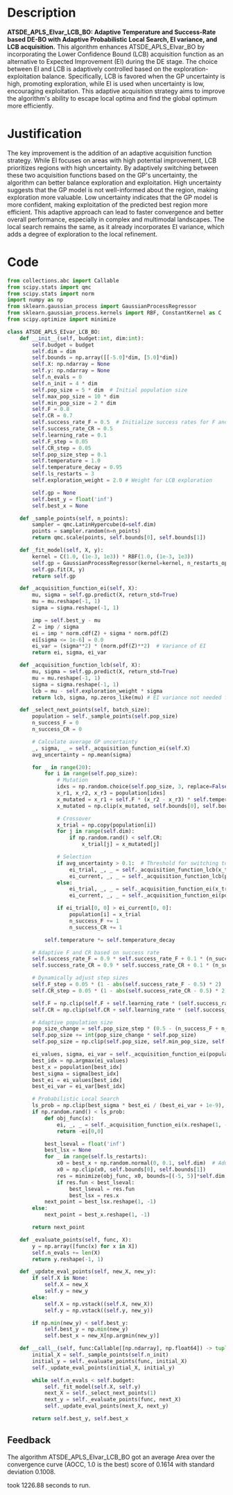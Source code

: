 # Description
**ATSDE_APLS_EIvar_LCB_BO: Adaptive Temperature and Success-Rate based DE-BO with Adaptive Probabilistic Local Search, EI variance, and LCB acquisition.** This algorithm enhances ATSDE_APLS_EIvar_BO by incorporating the Lower Confidence Bound (LCB) acquisition function as an alternative to Expected Improvement (EI) during the DE stage. The choice between EI and LCB is adaptively controlled based on the exploration-exploitation balance. Specifically, LCB is favored when the GP uncertainty is high, promoting exploration, while EI is used when uncertainty is low, encouraging exploitation. This adaptive acquisition strategy aims to improve the algorithm's ability to escape local optima and find the global optimum more efficiently.

# Justification
The key improvement is the addition of an adaptive acquisition function strategy. While EI focuses on areas with high potential improvement, LCB prioritizes regions with high uncertainty. By adaptively switching between these two acquisition functions based on the GP's uncertainty, the algorithm can better balance exploration and exploitation. High uncertainty suggests that the GP model is not well-informed about the region, making exploration more valuable. Low uncertainty indicates that the GP model is more confident, making exploitation of the predicted best region more efficient. This adaptive approach can lead to faster convergence and better overall performance, especially in complex and multimodal landscapes. The local search remains the same, as it already incorporates EI variance, which adds a degree of exploration to the local refinement.

# Code
```python
from collections.abc import Callable
from scipy.stats import qmc
from scipy.stats import norm
import numpy as np
from sklearn.gaussian_process import GaussianProcessRegressor
from sklearn.gaussian_process.kernels import RBF, ConstantKernel as C
from scipy.optimize import minimize

class ATSDE_APLS_EIvar_LCB_BO:
    def __init__(self, budget:int, dim:int):
        self.budget = budget
        self.dim = dim
        self.bounds = np.array([[-5.0]*dim, [5.0]*dim])
        self.X: np.ndarray = None
        self.y: np.ndarray = None
        self.n_evals = 0
        self.n_init = 4 * dim
        self.pop_size = 5 * dim  # Initial population size
        self.max_pop_size = 10 * dim
        self.min_pop_size = 2 * dim
        self.F = 0.8
        self.CR = 0.7
        self.success_rate_F = 0.5  # Initialize success rates for F and CR
        self.success_rate_CR = 0.5
        self.learning_rate = 0.1
        self.F_step = 0.05
        self.CR_step = 0.05
        self.pop_size_step = 0.1
        self.temperature = 1.0
        self.temperature_decay = 0.95
        self.ls_restarts = 3
        self.exploration_weight = 2.0 # Weight for LCB exploration

        self.gp = None
        self.best_y = float('inf')
        self.best_x = None

    def _sample_points(self, n_points):
        sampler = qmc.LatinHypercube(d=self.dim)
        points = sampler.random(n=n_points)
        return qmc.scale(points, self.bounds[0], self.bounds[1])

    def _fit_model(self, X, y):
        kernel = C(1.0, (1e-3, 1e3)) * RBF(1.0, (1e-3, 1e3))
        self.gp = GaussianProcessRegressor(kernel=kernel, n_restarts_optimizer=5)
        self.gp.fit(X, y)
        return self.gp

    def _acquisition_function_ei(self, X):
        mu, sigma = self.gp.predict(X, return_std=True)
        mu = mu.reshape(-1, 1)
        sigma = sigma.reshape(-1, 1)

        imp = self.best_y - mu
        Z = imp / sigma
        ei = imp * norm.cdf(Z) + sigma * norm.pdf(Z)
        ei[sigma <= 1e-6] = 0.0
        ei_var = (sigma**2) * (norm.pdf(Z)**2)  # Variance of EI
        return ei, sigma, ei_var

    def _acquisition_function_lcb(self, X):
        mu, sigma = self.gp.predict(X, return_std=True)
        mu = mu.reshape(-1, 1)
        sigma = sigma.reshape(-1, 1)
        lcb = mu - self.exploration_weight * sigma
        return lcb, sigma, np.zeros_like(mu) # EI variance not needed for LCB

    def _select_next_points(self, batch_size):
        population = self._sample_points(self.pop_size)
        n_success_F = 0
        n_success_CR = 0

        # Calculate average GP uncertainty
        _, sigma, _ = self._acquisition_function_ei(self.X)
        avg_uncertainty = np.mean(sigma)

        for _ in range(20):
            for i in range(self.pop_size):
                # Mutation
                idxs = np.random.choice(self.pop_size, 3, replace=False)
                x_r1, x_r2, x_r3 = population[idxs]
                x_mutated = x_r1 + self.F * (x_r2 - x_r3) * self.temperature
                x_mutated = np.clip(x_mutated, self.bounds[0], self.bounds[1])

                # Crossover
                x_trial = np.copy(population[i])
                for j in range(self.dim):
                    if np.random.rand() < self.CR:
                        x_trial[j] = x_mutated[j]

                # Selection
                if avg_uncertainty > 0.1:  # Threshold for switching to LCB
                    ei_trial, _, _ = self._acquisition_function_lcb(x_trial.reshape(1, -1))
                    ei_current, _, _ = self._acquisition_function_lcb(population[i].reshape(1, -1))
                else:
                    ei_trial, _, _ = self._acquisition_function_ei(x_trial.reshape(1, -1))
                    ei_current, _, _ = self._acquisition_function_ei(population[i].reshape(1, -1))

                if ei_trial[0, 0] > ei_current[0, 0]:
                    population[i] = x_trial
                    n_success_F += 1
                    n_success_CR += 1

            self.temperature *= self.temperature_decay

        # Adaptive F and CR based on success rate
        self.success_rate_F = 0.9 * self.success_rate_F + 0.1 * (n_success_F / self.pop_size)
        self.success_rate_CR = 0.9 * self.success_rate_CR + 0.1 * (n_success_CR / self.pop_size)

        # Dynamically adjust step sizes
        self.F_step = 0.05 * (1 - abs(self.success_rate_F - 0.5) * 2)  # Smaller steps when success rate is far from 0.5
        self.CR_step = 0.05 * (1 - abs(self.success_rate_CR - 0.5) * 2)

        self.F = np.clip(self.F + self.learning_rate * (self.success_rate_F - 0.5), 0.1, 0.9)
        self.CR = np.clip(self.CR + self.learning_rate * (self.success_rate_CR - 0.5), 0.1, 0.9)

        # Adaptive population size
        pop_size_change = self.pop_size_step * (0.5 - (n_success_F + n_success_CR) / (2 * self.pop_size))
        self.pop_size += int(pop_size_change * self.pop_size)
        self.pop_size = np.clip(self.pop_size, self.min_pop_size, self.max_pop_size)

        ei_values, sigma, ei_var = self._acquisition_function_ei(population)
        best_idx = np.argmax(ei_values)
        best_x = population[best_idx]
        best_sigma = sigma[best_idx]
        best_ei = ei_values[best_idx]
        best_ei_var = ei_var[best_idx]

        # Probabilistic Local Search
        ls_prob = np.clip(best_sigma * best_ei / (best_ei_var + 1e-9), 0.0, 1.0) # Probability proportional to uncertainty * EI, inversely proportional to EI variance
        if np.random.rand() < ls_prob:
            def obj_func(x):
                ei, _, _ = self._acquisition_function_ei(x.reshape(1, -1))
                return -ei[0,0]

            best_lseval = float('inf')
            best_lsx = None
            for _ in range(self.ls_restarts):
                x0 = best_x + np.random.normal(0, 0.1, self.dim)  # Add small noise for restarts
                x0 = np.clip(x0, self.bounds[0], self.bounds[1])
                res = minimize(obj_func, x0, bounds=[(-5, 5)]*self.dim, method='L-BFGS-B')
                if res.fun < best_lseval:
                    best_lseval = res.fun
                    best_lsx = res.x
            next_point = best_lsx.reshape(1, -1)
        else:
            next_point = best_x.reshape(1, -1)

        return next_point

    def _evaluate_points(self, func, X):
        y = np.array([func(x) for x in X])
        self.n_evals += len(X)
        return y.reshape(-1, 1)

    def _update_eval_points(self, new_X, new_y):
        if self.X is None:
            self.X = new_X
            self.y = new_y
        else:
            self.X = np.vstack((self.X, new_X))
            self.y = np.vstack((self.y, new_y))

        if np.min(new_y) < self.best_y:
            self.best_y = np.min(new_y)
            self.best_x = new_X[np.argmin(new_y)]

    def __call__(self, func:Callable[[np.ndarray], np.float64]) -> tuple[np.float64, np.array]:
        initial_X = self._sample_points(self.n_init)
        initial_y = self._evaluate_points(func, initial_X)
        self._update_eval_points(initial_X, initial_y)

        while self.n_evals < self.budget:
            self._fit_model(self.X, self.y)
            next_X = self._select_next_points(1)
            next_y = self._evaluate_points(func, next_X)
            self._update_eval_points(next_X, next_y)

        return self.best_y, self.best_x
```
## Feedback
 The algorithm ATSDE_APLS_EIvar_LCB_BO got an average Area over the convergence curve (AOCC, 1.0 is the best) score of 0.1614 with standard deviation 0.1008.

took 1226.88 seconds to run.